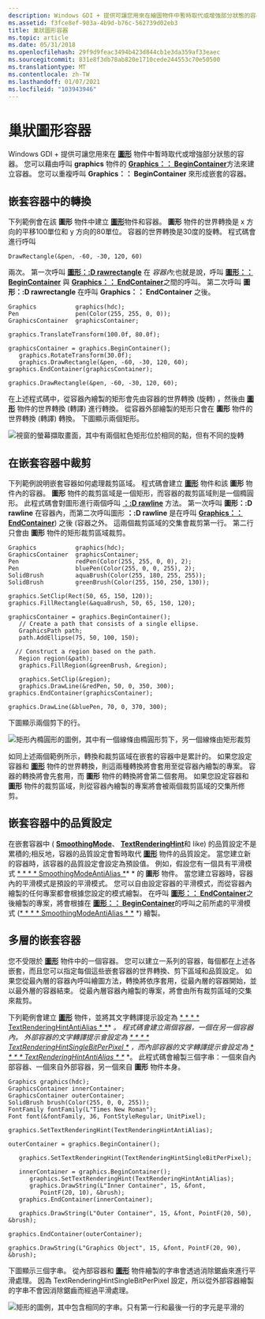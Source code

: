 ```yaml
---
description: Windows GDI + 提供可讓您用來在繪圖物件中暫時取代或增強部分狀態的容器。
ms.assetid: f3fce8ef-903a-4b9d-b76c-562739d02eb3
title: 巢狀圖形容器
ms.topic: article
ms.date: 05/31/2018
ms.openlocfilehash: 29f9d9feac3494b423d844cb1e3da359af33eaec
ms.sourcegitcommit: 831e8f3db78ab820e1710cede244553c70e50500
ms.translationtype: MT
ms.contentlocale: zh-TW
ms.lasthandoff: 01/07/2021
ms.locfileid: "103943946"
---
```

# <a name="nested-graphics-containers"></a>巢狀圖形容器

Windows GDI + 提供可讓您用來在 [**圖形**](/windows/win32/api/gdiplusgraphics/nl-gdiplusgraphics-graphics) 物件中暫時取代或增強部分狀態的容器。 您可以藉由呼叫 **graphics** 物件的 [**Graphics：： BeginContainer**](/windows/win32/api/gdiplusgraphics/nf-gdiplusgraphics-graphics-begincontainer(inconstrectf__inconstrectf__inunit))方法來建立容器。 您可以重複呼叫 **Graphics：： BeginContainer** 來形成嵌套的容器。

## <a name="transformations-in-nested-containers"></a>嵌套容器中的轉換

下列範例會在該 **圖形** 物件中建立 [**圖形**](/windows/win32/api/gdiplusgraphics/nl-gdiplusgraphics-graphics)物件和容器。 **圖形** 物件的世界轉換是 x 方向的平移100單位和 y 方向的80單位。 容器的世界轉換是30度的旋轉。 程式碼會進行呼叫


```
DrawRectangle(&pen, -60, -30, 120, 60)
```



兩次。 第一次呼叫 [**圖形：:D rawrectangle**](/windows/win32/api/gdiplusgraphics/nf-gdiplusgraphics-graphics-drawrectangle(inconstpen_inint_inint_inint_inint)) 在 *容器內*;也就是說，呼叫 [**圖形：： BeginContainer**](/windows/win32/api/gdiplusgraphics/nf-gdiplusgraphics-graphics-begincontainer(inconstrectf__inconstrectf__inunit)) 與 [**Graphics：： EndContainer**](/windows/win32/api/Gdiplusgraphics/nf-gdiplusgraphics-graphics-endcontainer)之間的呼叫。 第二次呼叫 **圖形：:D rawrectangle** 在呼叫 **Graphics：： EndContainer** 之後。


```
Graphics           graphics(hdc);
Pen                pen(Color(255, 255, 0, 0));
GraphicsContainer  graphicsContainer;

graphics.TranslateTransform(100.0f, 80.0f);

graphicsContainer = graphics.BeginContainer();
   graphics.RotateTransform(30.0f);
   graphics.DrawRectangle(&pen, -60, -30, 120, 60);
graphics.EndContainer(graphicsContainer);

graphics.DrawRectangle(&pen, -60, -30, 120, 60);
```



在上述程式碼中，從容器內繪製的矩形會先由容器的世界轉換 (旋轉) ，然後由 [**圖形**](/windows/win32/api/gdiplusgraphics/nl-gdiplusgraphics-graphics) 物件的世界轉換 (轉譯) 進行轉換。 從容器外部繪製的矩形只會在 **圖形** 物件的世界轉換 (轉譯) 轉換。 下圖顯示兩個矩形。

![視窗的螢幕擷取畫面，其中有兩個紅色矩形位於相同的點，但有不同的旋轉](images/nestedcontainers1.png)

 

## <a name="clipping-in-nested-containers"></a>在嵌套容器中裁剪

下列範例說明嵌套容器如何處理裁剪區域。 程式碼會建立 [**圖形**](/windows/win32/api/gdiplusgraphics/nl-gdiplusgraphics-graphics) 物件和該 **圖形** 物件內的容器。 **圖形** 物件的裁剪區域是一個矩形，而容器的裁剪區域則是一個橢圓形。 此程式碼會對圖形進行兩個呼叫 [**：:D rawline**](/windows/win32/api/gdiplusgraphics/nf-gdiplusgraphics-graphics-drawline(inconstpen_inint_inint_inint_inint)) 方法。 第一次呼叫 **圖形：:D rawline** 在容器內，而第二次呼叫圖形 **：:D rawline** 是在呼叫 [**Graphics：： EndContainer**](/windows/win32/api/Gdiplusgraphics/nf-gdiplusgraphics-graphics-endcontainer)) 之後 (容器之外。 這兩個裁剪區域的交集會裁剪第一行。 第二行只會由 **圖形** 物件的矩形裁剪區域裁剪。


```
Graphics           graphics(hdc);
GraphicsContainer  graphicsContainer;
Pen                redPen(Color(255, 255, 0, 0), 2);
Pen                bluePen(Color(255, 0, 0, 255), 2);
SolidBrush         aquaBrush(Color(255, 180, 255, 255));
SolidBrush         greenBrush(Color(255, 150, 250, 130));

graphics.SetClip(Rect(50, 65, 150, 120));
graphics.FillRectangle(&aquaBrush, 50, 65, 150, 120);

graphicsContainer = graphics.BeginContainer();
   // Create a path that consists of a single ellipse.
   GraphicsPath path;
   path.AddEllipse(75, 50, 100, 150);

  // Construct a region based on the path.
   Region region(&path);
   graphics.FillRegion(&greenBrush, &region);

   graphics.SetClip(&region);
   graphics.DrawLine(&redPen, 50, 0, 350, 300);
graphics.EndContainer(graphicsContainer);

graphics.DrawLine(&bluePen, 70, 0, 370, 300);
```



下圖顯示兩個剪下的行。

![矩形內橢圓形的圖例，其中有一個線條由橢圓形剪下，另一個線條由矩形裁剪](images/nestedcontainers2.png)

如同上述兩個範例所示，轉換和裁剪區域在嵌套的容器中是累計的。 如果您設定容器和 [**圖形**](/windows/win32/api/gdiplusgraphics/nl-gdiplusgraphics-graphics) 物件的世界轉換，則這兩種轉換將會套用至從容器內繪製的專案。 容器的轉換將會先套用，而 **圖形** 物件的轉換將會第二個套用。 如果您設定容器和 **圖形** 物件的裁剪區域，則從容器內繪製的專案將會被兩個裁剪區域的交集所修剪。

## <a name="quality-settings-in-nested-containers"></a>嵌套容器中的品質設定

在嵌套容器中 ( [**SmoothingMode**](/windows/win32/api/Gdiplusenums/ne-gdiplusenums-smoothingmode)、 [**TextRenderingHint**](/windows/win32/api/Gdiplusenums/ne-gdiplusenums-textrenderinghint)和 like) 的品質設定不是累積的;相反地，容器的品質設定會暫時取代 [**圖形**](/windows/win32/api/gdiplusgraphics/nl-gdiplusgraphics-graphics) 物件的品質設定。 當您建立新的容器時，該容器的品質設定會設定為預設值。 例如，假設您有一個具有平滑模式 [* * * * SmoothingModeAntiAlias *](/windows/win32/api/Gdiplusenums/ne-gdiplusenums-smoothingmode)* * 的 **圖形** 物件。 當您建立容器時，容器內的平滑模式是預設的平滑模式。 您可以自由設定容器的平滑模式，而從容器內繪製的任何專案都會根據您設定的模式繪製。 在呼叫 [**圖形：： EndContainer**](/windows/win32/api/Gdiplusgraphics/nf-gdiplusgraphics-graphics-endcontainer)之後繪製的專案，將會根據在 [**圖形：： BeginContainer**](/windows/win32/api/gdiplusgraphics/nf-gdiplusgraphics-graphics-begincontainer(inconstrectf__inconstrectf__inunit))的呼叫之前所處的平滑模式 ([* * * * SmoothingModeAntiAlias * *](/windows/win32/api/Gdiplusenums/ne-gdiplusenums-smoothingmode) *) 繪製。

## <a name="several-layers-of-nested-containers"></a>多層的嵌套容器

您不受限於 [**圖形**](/windows/win32/api/gdiplusgraphics/nl-gdiplusgraphics-graphics) 物件中的一個容器。 您可以建立一系列的容器，每個都在上述各嵌套，而且您可以指定每個這些嵌套容器的世界轉換、剪下區域和品質設定。 如果您從最內層的容器內呼叫繪圖方法，轉換將依序套用，從最內層的容器開始，並以最外層的容器結束。 從最內層容器內繪製的專案，將會由所有裁剪區域的交集來裁剪。

下列範例會建立 [**圖形**](/windows/win32/api/gdiplusgraphics/nl-gdiplusgraphics-graphics) 物件，並將其文字轉譯提示設定為 [* * * * TextRenderingHintAntiAlias * *](/windows/win32/api/Gdiplusenums/ne-gdiplusenums-textrenderinghint)* *。 程式碼會建立兩個容器，一個在另一個容器內。 外部容器的文字轉譯提示會設定為 [* * * * TextRenderingHintSingleBitPerPixel *](/windows/win32/api/Gdiplusenums/ne-gdiplusenums-textrenderinghint)* *，而內部容器的文字轉譯提示會設定為 [* * * * TextRenderingHintAntiAlias * *](/windows/win32/api/Gdiplusenums/ne-gdiplusenums-textrenderinghint)* *。 此程式碼會繪製三個字串：一個來自內部容器、一個來自外部容器，另一個來自 **圖形** 物件本身。


```
Graphics graphics(hdc);
GraphicsContainer innerContainer;
GraphicsContainer outerContainer;
SolidBrush brush(Color(255, 0, 0, 255));
FontFamily fontFamily(L"Times New Roman");
Font font(&fontFamily, 36, FontStyleRegular, UnitPixel);

graphics.SetTextRenderingHint(TextRenderingHintAntiAlias);

outerContainer = graphics.BeginContainer();

   graphics.SetTextRenderingHint(TextRenderingHintSingleBitPerPixel);

   innerContainer = graphics.BeginContainer();
      graphics.SetTextRenderingHint(TextRenderingHintAntiAlias);
      graphics.DrawString(L"Inner Container", 15, &font,
         PointF(20, 10), &brush);
   graphics.EndContainer(innerContainer);

   graphics.DrawString(L"Outer Container", 15, &font, PointF(20, 50), &brush);

graphics.EndContainer(outerContainer);

graphics.DrawString(L"Graphics Object", 15, &font, PointF(20, 90), &brush);
```



下圖顯示三個字串。 從內部容器和 [**圖形**](/windows/win32/api/gdiplusgraphics/nl-gdiplusgraphics-graphics) 物件繪製的字串會透過消除鋸齒來進行平滑處理。 因為 TextRenderingHintSingleBitPerPixel 設定，所以從外部容器繪製的字串不會因消除鋸齒而經過平滑處理。

![矩形的圖例，其中包含相同的字串。只有第一行和最後一行的字元是平滑的](images/nestedcontainers3.png)

 

 
